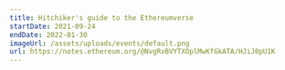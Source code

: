 ```yaml
---
title: Hitchiker's guide to the Ethereumverse
startDate: 2021-09-24
endDate: 2022-01-30
imageUrl: /assets/uploads/events/default.png
url: https://notes.ethereum.org/@NvgRvBVYTXOplMwKfGkATA/HJiJ0pU1K
---
```

